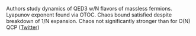 
Authors study dynamics of QED3 w/N flavors of massless fermions. Lyapunov exponent found via OTOC. Chaos bound satisfied despite breakdown of 1/N expansion. Chaos not significantly stronger than for O(N) QCP ([Twitter](https://twitter.com/JoshuahHeath/status/1087052879448494080))
